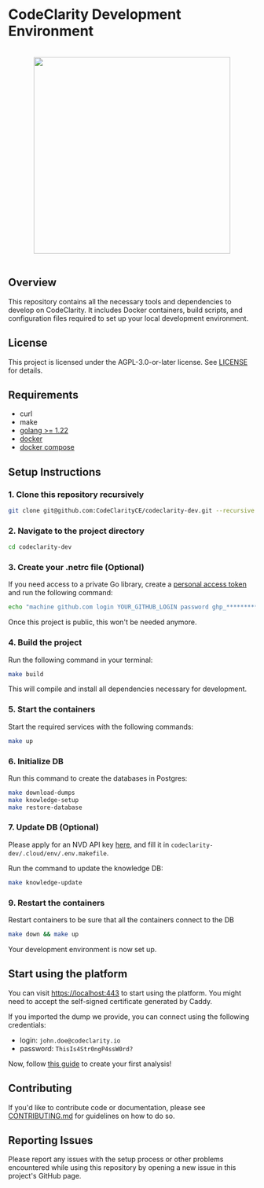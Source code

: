 # CodeClarity Development Environment

<br>

<div align="center">
    <img src="https://user-images.githubusercontent.com/124595411/235138790-d86cc2b8-e3ef-43eb-846c-38055748c9db.svg" width="400px" />
</div>

<br>

## Overview

This repository contains all the necessary tools and dependencies to develop on CodeClarity. It includes Docker containers, build scripts, and configuration files required to set up your local development environment.

## License

This project is licensed under the AGPL-3.0-or-later license. See [LICENSE](./LICENSE) for details.

## Requirements

- curl
- make
- [golang >= 1.22](https://go.dev/dl/)
- [docker](https://docs.docker.com/engine/install/)
- [docker compose](https://www.digitalocean.com/community/tutorials/how-to-install-and-use-docker-compose-on-ubuntu-20-04)

## Setup Instructions

### 1. Clone this repository recursively

```bash
git clone git@github.com:CodeClarityCE/codeclarity-dev.git --recursive
```

### 2. Navigate to the project directory

```bash
cd codeclarity-dev
```

### 3. Create your .netrc file (Optional)

If you need access to a private Go library, create a [personal access token](https://docs.github.com/en/authentication/keeping-your-account-and-data-secure/managing-your-personal-access-tokens) and run the following command:

```bash
echo "machine github.com login YOUR_GITHUB_LOGIN password ghp_***************" > backend/.cloud/docker/config/.netrc
```

Once this project is public, this won't be needed anymore.

### 4. Build the project

Run the following command in your terminal:

```bash
make build
```

This will compile and install all dependencies necessary for development.

### 5. Start the containers

Start the required services with the following commands:

```bash
make up
```

### 6. Initialize DB

Run this command to create the databases in Postgres:

```bash
make download-dumps
make knowledge-setup
make restore-database
```

### 7. Update DB (Optional)

Please apply for an NVD API key [here](https://nvd.nist.gov/developers/request-an-api-key), and fill it in `codeclarity-dev/.cloud/env/.env.makefile`.

Run the command to update the knowledge DB:

```bash
make knowledge-update
```

### 9. Restart the containers

Restart containers to be sure that all the containers connect to the DB

```bash
make down && make up
```

Your development environment is now set up.

## Start using the platform

You can visit [https://localhost:443](https://localhost:443) to start using the platform. You might need to accept the self-signed certificate generated by Caddy.

If you imported the dump we provide, you can connect using the following credentials:

- login: `john.doe@codeclarity.io`
- password: `ThisIs4Str0ngP4ssW0rd?`

Now, follow [this guide](https://www.codeclarity.io/docs/createanalysis) to create your first analysis!

## Contributing

If you'd like to contribute code or documentation, please see [CONTRIBUTING.md](./CONTRIBUTING.md) for guidelines on how to do so.

## Reporting Issues

Please report any issues with the setup process or other problems encountered while using this repository by opening a new issue in this project's GitHub page.
